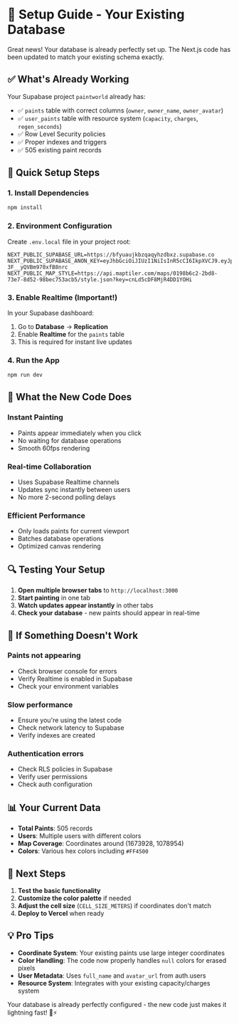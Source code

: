 # 🚀 Setup Guide - Your Existing Database

Great news! Your database is already perfectly set up. The Next.js code has been updated to match your existing schema exactly.

## ✅ **What's Already Working**

Your Supabase project `paintworld` already has:
- ✅ `paints` table with correct columns (`owner`, `owner_name`, `owner_avatar`)
- ✅ `user_paints` table with resource system (`capacity`, `charges`, `regen_seconds`)
- ✅ Row Level Security policies
- ✅ Proper indexes and triggers
- ✅ 505 existing paint records

## 🔧 **Quick Setup Steps**

### 1. **Install Dependencies**
```bash
npm install
```

### 2. **Environment Configuration**
Create `.env.local` file in your project root:
```env
NEXT_PUBLIC_SUPABASE_URL=https://bfyuaujkbzqaqyhzdbxz.supabase.co
NEXT_PUBLIC_SUPABASE_ANON_KEY=eyJhbGciOiJIUzI1NiIsInR5cCI6IkpXVCJ9.eyJpc3MiOiJzdXBhYmFzZSIsInJlZiI6ImJmeXVhdWprYnpxYXF5aHpkYnh6Iiwicm9sZSI6ImFub24iLCJpYXQiOjE3NTU5MTcyNzcsImV4cCI6MjA3MTQ5MzI3N30.904S0Y_EAUCR3XJVOun2qYB-3F__yQVBm970xfB8nrc
NEXT_PUBLIC_MAP_STYLE=https://api.maptiler.com/maps/0198b6c2-2bd8-73e7-8d52-98bec753acb5/style.json?key=cnLd5cDF8MjR4DD1YOHi
```

### 3. **Enable Realtime (Important!)**
In your Supabase dashboard:
1. Go to **Database** → **Replication**
2. Enable **Realtime** for the `paints` table
3. This is required for instant live updates

### 4. **Run the App**
```bash
npm run dev
```

## 🎯 **What the New Code Does**

### **Instant Painting**
- Paints appear immediately when you click
- No waiting for database operations
- Smooth 60fps rendering

### **Real-time Collaboration**
- Uses Supabase Realtime channels
- Updates sync instantly between users
- No more 2-second polling delays

### **Efficient Performance**
- Only loads paints for current viewport
- Batches database operations
- Optimized canvas rendering

## 🔍 **Testing Your Setup**

1. **Open multiple browser tabs** to `http://localhost:3000`
2. **Start painting** in one tab
3. **Watch updates appear instantly** in other tabs
4. **Check your database** - new paints should appear in real-time

## 🐛 **If Something Doesn't Work**

### **Paints not appearing**
- Check browser console for errors
- Verify Realtime is enabled in Supabase
- Check your environment variables

### **Slow performance**
- Ensure you're using the latest code
- Check network latency to Supabase
- Verify indexes are created

### **Authentication errors**
- Check RLS policies in Supabase
- Verify user permissions
- Check auth configuration

## 📊 **Your Current Data**

- **Total Paints**: 505 records
- **Users**: Multiple users with different colors
- **Map Coverage**: Coordinates around (1673928, 1078954)
- **Colors**: Various hex colors including `#FF4500`

## 🚀 **Next Steps**

1. **Test the basic functionality**
2. **Customize the color palette** if needed
3. **Adjust the cell size** (`CELL_SIZE_METERS`) if coordinates don't match
4. **Deploy to Vercel** when ready

## 💡 **Pro Tips**

- **Coordinate System**: Your existing paints use large integer coordinates
- **Color Handling**: The code now properly handles `null` colors for erased pixels
- **User Metadata**: Uses `full_name` and `avatar_url` from auth.users
- **Resource System**: Integrates with your existing capacity/charges system

Your database is already perfectly configured - the new code just makes it lightning fast! 🎨⚡
